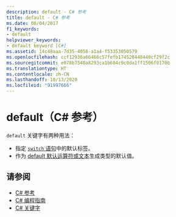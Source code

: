 ```yaml
---
description: default - C# 参考
title: default - C# 参考
ms.date: 08/04/2017
f1_keywords:
- default
helpviewer_keywords:
- default keyword [C#]
ms.assetid: 14c48aaa-7d35-4058-a1a4-f53353050579
ms.openlocfilehash: ccf12936a66466c57fefb174528448440cf29f2c
ms.sourcegitcommit: e078b7540a8293ca1b604c9c0da1ff1506f0170b
ms.translationtype: HT
ms.contentlocale: zh-CN
ms.lasthandoff: 10/13/2020
ms.locfileid: "91997666"
---
```

# <a name="default-c-reference"></a>default（C# 参考）

`default` 关键字有两种用法：

- 指定 [`switch` 语句](switch.md)中的默认标签。
- 作为 [default 默认运算符或文本](../operators/default.md)生成类型的默认值。

## <a name="see-also"></a>请参阅

- [C# 参考](../index.md)
- [C# 编程指南](../../programming-guide/index.md)
- [C# 关键字](index.md)
